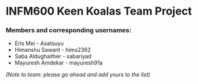# INFM600 Keen Koalas Team Project

### Members and corresponding usernames:
* Eris Mei - Asatsuyu
* Himanshu Sawant - hims2362
* Saba Aldughaither - sabariyad
* Mayuresh Amdekar - mayuresh91a

_(Note to team: please go ahead and add yours to the list)_
